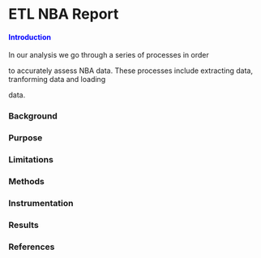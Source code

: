 # ETL NBA Report 

<h4 style="color:blue"> Introduction </h4>

<P> In our analysis we go through a series of processes in order 

to accurately assess NBA data. These processes include extracting data, tranforming data and loading 

data. </p>


<h3>Background</h3>
<p> </p>

<h3>Purpose</h3>
<p> </p>

<h3>Limitations<h3>
<p> </p>

<h3>Methods<h3>
<p> </p>

<h3>Instrumentation</h3>
<p> </p>

<h3>Results</h3>
<p> </p>

<h3>References</h3>
<p> </p>
<p> </p>
<p> </p>



